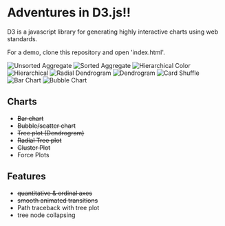 Adventures in D3.js!!
==================

D3 is a javascript library for generating highly interactive charts using web standards. 

For a demo, clone this repository and open 'index.html'.

![Unsorted Aggregate](https://s3.amazonaws.com/kevinqiu_net/images/unsorted_aggregate.png)
![Sorted Aggregate](https://s3.amazonaws.com/kevinqiu_net/images/sorted_aggregate.png)
![Hierarchical Color](https://s3.amazonaws.com/kevinqiu_net/images/hierarchical_color.png)
![Hierarchical](https://s3.amazonaws.com/kevinqiu_net/images/hierarchical_cluster.png)
![Radial Dendrogram](https://s3.amazonaws.com/kevinqiu_net/images/radial_tree.png)
![Dendrogram](https://s3.amazonaws.com/kevinqiu_net/images/tree_plot.png)
![Card Shuffle](http://i.gyazo.com/2321dcbf03a69012caa4b5eea2979f38.gif)
![Bar Chart](https://s3.amazonaws.com/kevinqiu_net/images/Bar_chart.png)
![Bubble Chart](https://s3.amazonaws.com/kevinqiu_net/images/bubble_chart.png)

## Charts
* ~~Bar chart~~
* ~~Bubble/scatter chart~~
* ~~Tree plot (Dendrogram)~~
* ~~Radial Tree plot~~
* ~~Cluster Plot~~
* Force Plots

## Features
* ~~quantitative & ordinal axes~~
* ~~smooth animated transitions~~
* Path traceback with tree plot
* tree node collapsing
